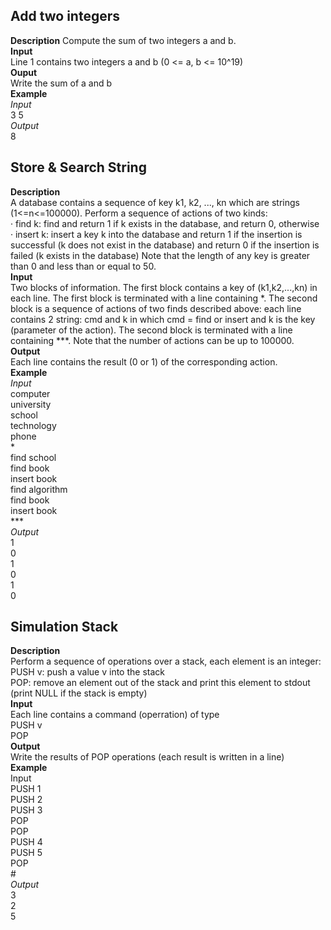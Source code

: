 ## Add two integers
**Description**
Compute the sum of two integers a and b. <br>
**Input** <br>
Line 1 contains two integers a and b (0 <= a, b <= 10^19)<br>
**Ouput**<br>
Write the sum of a and b<br>
**Example**<br>
*Input<br>*
3 5<br>
*Output*<br>
8<br>
## Store & Search String
**Description**<br>
A database contains a sequence of key k1, k2, ..., kn which are strings (1<=n<=100000). Perform a sequence of actions of two kinds:<br>
· find k: find and return 1 if k exists in the database, and return 0, otherwise<br>
· insert k: insert a key k into the database and return 1 if the insertion is successful (k does not exist in the database) and return 0 if the insertion is failed (k exists in the database)
Note that the length of any key is greater than 0 and less than or equal to 50.<br>
**Input**<br>
Two blocks of information. The first block contains a key of (k1,k2,...,kn) in each line. The first block is terminated with a line containing *. The second block is a sequence of actions of two finds described above: each line contains 2 string: cmd and k in which cmd = find or insert and k is the key (parameter of the action). The second block is terminated with a line containing ***. Note that the number of actions can be up to 100000.<br>
**Output**<br>
Each line contains the result (0 or 1) of the corresponding action.<br>
**Example**<br>
*Input*<br>
computer<br>
university<br>
school<br>
technology<br>
phone<br>
*<br>
find school<br>
find book<br>
insert book<br>
find algorithm<br>
find book<br>
insert book<br>
***<br>
*Output*<br>
1<br>
0<br>
1<br>
0<br>
1<br>
0<br>
## Simulation Stack
**Description**<br>
Perform a sequence of operations over a stack, each element is an integer:<br>
PUSH v: push a value v into the stack<br>
POP: remove an element out of the stack and print this element to stdout (print NULL if the stack is empty)<br>
**Input**<br>
Each line contains a command (operration) of type <br>
PUSH  v<br>
POP<br>
**Output**<br>
Write the results of POP operations (each result is written in a line)<br>
**Example**<br>
Input<br>
PUSH 1<br>
PUSH 2<br>
PUSH 3<br>
POP<br>
POP<br>
PUSH 4<br>
PUSH 5<br>
POP<br>
#<br>
*Output*<br>
3<br>
2<br>
5<br>
